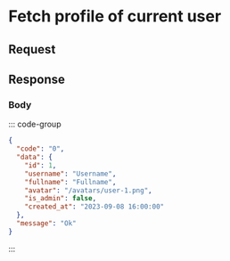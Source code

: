 # Fetch profile of current user

<Api
  method="get"
  endpoint="/api/user/profile"
  description="Returns user profile for the current logged-in user."
/>

## Request

<ApiAuth />

## Response

<ApiSchema data-type="IUserModel" />

<!--@include: @models/user.md-->

### Body <Badge type="info" text="application/json" class="float-right mt-1" />

::: code-group

```json [SUCCESS]
{
  "code": "0",
  "data": {
    "id": 1,
    "username": "Username",
    "fullname": "Fullname",
    "avatar": "/avatars/user-1.png",
    "is_admin": false,
    "created_at": "2023-09-08 16:00:00"
  },
  "message": "Ok"
}
```

:::